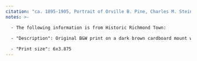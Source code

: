 ```yaml
---
citation: "ca. 1895-1905, Portrait of Orville B. Pine, Charles M. Steinrock Photographic Collection, Catalog Number 59.004.0034, Staten Island Historical Society, Historic Richmond Town, [historicrichmondtown.org](https://www.historicrichmondtown.org)."
notes: >-

  - The following information is from Historic Richmond Town:

  - "Description": Original B&W print on a dark brown cardboard mount with gold edges. Full-length portrait of Orville B. Pine (1871-1917) of Staten Island. He is wearing a military uniform with a sword on his left hip. Handwritten inscription on the reverse of the mount: "O.B. Pine." Stamped inscription on the reverse of the mount: "C.M. STEINROCK / BIRDSBORO, / BERKS CO., PA."
   
  - "Print size": 6x3.875
---
```



